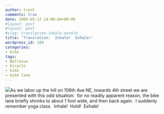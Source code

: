 ```yaml
---
author: trent
comments: true
date: 2009-05-12 14:00:04+00:00
#layout: post
#layout: post
#slug: translation-inhale-exhale
title: 'Translation:  Inhale!  Exhale!'
wordpress_id: 104
categories:
- bike
tags:
- Bellevue
- bicycle
- bike
- bike lane
---
```


[![](http://veganmilitia.org/b/wp-content/uploads/2008/11/dscn0984-300x224.jpg)](http://veganmilitia.org/b/wp-content/uploads/2008/11/dscn0984.jpg)As we labor up the hill on 106th Ave NE, towards 4th street we are presented with this odd situation:  for no readily apparent reason, the bike lane briefly shrinks to about 1 foot wide, and then back again.  I suddenly remember yoga class.  Inhale!  Hold!  Exhale!
